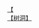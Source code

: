 [【](http://tieba.baidu.com/p/3915848469?see_lz=1&pn=)   
[【树洞】](http://tieba.baidu.com/p/3915612901?see_lz=1&pn=)   
